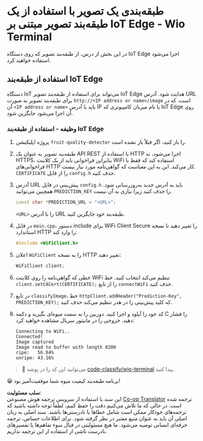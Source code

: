 <!--
CO_OP_TRANSLATOR_METADATA:
{
  "original_hash": "48ac21ec80329c930db7b84bd6b592ec",
  "translation_date": "2025-08-25T21:09:16+00:00",
  "source_file": "4-manufacturing/lessons/3-run-fruit-detector-edge/wio-terminal.md",
  "language_code": "fa"
}
-->
# طبقه‌بندی یک تصویر با استفاده از یک طبقه‌بند تصویر مبتنی بر IoT Edge - Wio Terminal

در این بخش از درس، از طبقه‌بند تصویر که روی دستگاه IoT Edge اجرا می‌شود استفاده خواهید کرد.

## استفاده از طبقه‌بند IoT Edge

دستگاه IoT می‌تواند برای استفاده از طبقه‌بند تصویر IoT Edge هدایت شود. آدرس URL برای طبقه‌بند تصویر به صورت `http://<IP address or name>/image` است، که در آن `<IP address or name>` باید با آدرس IP یا نام میزبان کامپیوتری که IoT Edge روی آن اجرا می‌شود جایگزین شود.

### وظیفه - استفاده از طبقه‌بند IoT Edge

1. پروژه اپلیکیشن `fruit-quality-detector` را باز کنید، اگر قبلاً باز نشده است.

1. طبقه‌بند تصویر به عنوان یک API REST با استفاده از HTTP اجرا می‌شود، نه HTTPS، بنابراین فراخوانی باید از یک کلاینت WiFi استفاده کند که فقط با فراخوانی‌های HTTP کار می‌کند. این به این معناست که گواهی‌نامه مورد نیاز نیست. `CERTIFICATE` را از فایل `config.h` حذف کنید.

1. آدرس URL پیش‌بینی در فایل `config.h` باید به آدرس جدید به‌روزرسانی شود. همچنین می‌توانید `PREDICTION_KEY` را حذف کنید زیرا نیازی به آن نیست.

    ```cpp
    const char *PREDICTION_URL = "<URL>";
    ```

    `<URL>` را با آدرس URL طبقه‌بند خود جایگزین کنید.

1. در فایل `main.cpp`، دستور include برای WiFi Client Secure را تغییر دهید تا نسخه استاندارد HTTP را وارد کند:

    ```cpp
    #include <WiFiClient.h>
    ```

1. اعلان `WiFiClient` را به نسخه HTTP تغییر دهید:

    ```cpp
    WiFiClient client;
    ```

1. خطی که گواهی‌نامه را روی کلاینت WiFi تنظیم می‌کند انتخاب کنید. خط `client.setCACert(CERTIFICATE);` را از تابع `connectWiFi` حذف کنید.

1. در تابع `classifyImage`، خط `httpClient.addHeader("Prediction-Key", PREDICTION_KEY);` که کلید پیش‌بینی را در هدر تنظیم می‌کند حذف کنید.

1. کد خود را آپلود و اجرا کنید. دوربین را به سمت میوه‌ای بگیرید و دکمه C را فشار دهید. خروجی را در مانیتور سریال مشاهده خواهید کرد:

    ```output
    Connecting to WiFi..
    Connected!
    Image captured
    Image read to buffer with length 8200
    ripe:   56.84%
    unripe: 43.16%
    ```

> 💁 می‌توانید این کد را در پوشه [code-classify/wio-terminal](../../../../../4-manufacturing/lessons/3-run-fruit-detector-edge/code-classify/wio-terminal) پیدا کنید.

😀 برنامه طبقه‌بند کیفیت میوه شما موفقیت‌آمیز بود!

**سلب مسئولیت**:  
این سند با استفاده از سرویس ترجمه هوش مصنوعی [Co-op Translator](https://github.com/Azure/co-op-translator) ترجمه شده است. در حالی که ما تلاش می‌کنیم دقت را حفظ کنیم، لطفاً توجه داشته باشید که ترجمه‌های خودکار ممکن است شامل خطاها یا نادرستی‌ها باشند. سند اصلی به زبان اصلی آن باید به عنوان منبع معتبر در نظر گرفته شود. برای اطلاعات حساس، ترجمه حرفه‌ای انسانی توصیه می‌شود. ما هیچ مسئولیتی در قبال سوء تفاهم‌ها یا تفسیرهای نادرست ناشی از استفاده از این ترجمه نداریم.